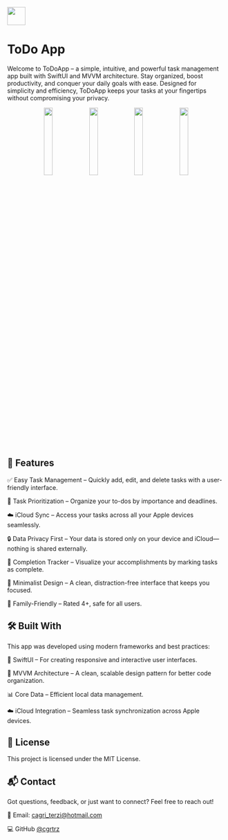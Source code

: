 <p>
  <img src = "Frame 1.png" width = "42">
  <h1>ToDo App</h1>
</p>

Welcome to ToDoApp – a simple, intuitive, and powerful task management app built with SwiftUI and MVVM architecture. Stay organized, boost productivity, and conquer your daily goals with ease. Designed for simplicity and efficiency, ToDoApp keeps your tasks at your fingertips without compromising your privacy.

<p align="center">
<img src="Frame 1.png" width="20%" />
<img src="Frame 2.png" width="20%" />
<img src="Frame 3.png" width="20%" />
<img src="Frame 4.png" width="20%" />
</p>

## 🚀 Features

✅ Easy Task Management – Quickly add, edit, and delete tasks with a user-friendly interface.

🔄 Task Prioritization – Organize your to-dos by importance and deadlines.

☁️ iCloud Sync – Access your tasks across all your Apple devices seamlessly.

🔒 Data Privacy First – Your data is stored only on your device and iCloud—nothing is shared externally.

🎉 Completion Tracker – Visualize your accomplishments by marking tasks as complete.

🎯 Minimalist Design – A clean, distraction-free interface that keeps you focused.

👶 Family-Friendly – Rated 4+, safe for all users.

## 🛠️ Built With

This app was developed using modern frameworks and best practices:

🍎 SwiftUI – For creating responsive and interactive user interfaces.

📐 MVVM Architecture – A clean, scalable design pattern for better code organization.

📊 Core Data – Efficient local data management.

☁️ iCloud Integration – Seamless task synchronization across Apple devices.

## 📄 License

This project is licensed under the MIT License.

## 📬 Contact

Got questions, feedback, or just want to connect? Feel free to reach out!

📧 Email: <a href = "mailto:cagri_terzi@hotmail.com"> cagri_terzi@hotmail.com </a>

💻 GitHub <a href = "https://github.com/cgrtrz"> @cgrtrz </a>
